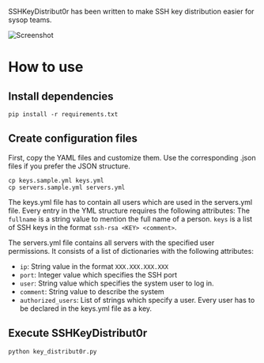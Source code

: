 SSHKeyDistribut0r has been written to make SSH key distribution easier for sysop teams.

![Screenshot](http://i.imgur.com/qoKm9dl.png)

# How to use
## Install dependencies
```
pip install -r requirements.txt
```

## Create configuration files
First, copy the YAML files and customize them. Use the corresponding
.json files if you prefer the JSON structure.
```
cp keys.sample.yml keys.yml
cp servers.sample.yml servers.yml
```
The keys.yml file has to contain all users which are used in the
servers.yml file. Every entry in the YML structure requires the
following attributes:
The `fullname` is a string value to mention the full name of a person.
`keys` is a list of SSH keys in the format `ssh-rsa <KEY> <comment>`.

The servers.yml file contains all servers with the specified user
permissions. It consists of a list of dictionaries with the following
attributes:
* `ip`: String value in the format `XXX.XXX.XXX.XXX`
* `port`: Integer value which specifies the SSH port
* `user`: String value which specifies the system user to log in.
* `comment`: String value to describe the system
* `authorized_users`: List of strings which specify a user. Every user
    has to be declared in the keys.yml file as a key.

## Execute SSHKeyDistribut0r
```
python key_distribut0r.py
```
